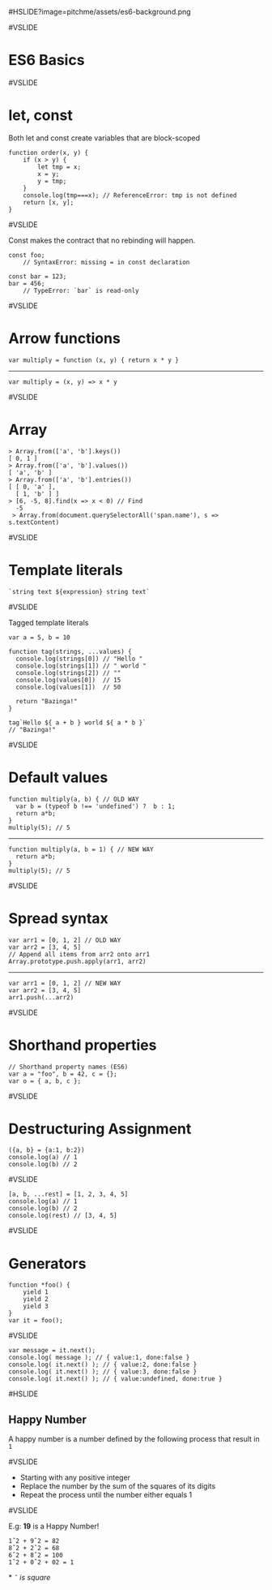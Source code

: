 #HSLIDE?image=pitchme/assets/es6-background.png

#VSLIDE
# ES6 Basics

#VSLIDE 
# let, const

Both let and const create variables that are block-scoped 

```
function order(x, y) {
    if (x > y) {
        let tmp = x;
        x = y;
        y = tmp;
    }
    console.log(tmp===x); // ReferenceError: tmp is not defined
    return [x, y];
}
```

#VSLIDE 

Const makes the contract that no rebinding will happen.

```
const foo;
    // SyntaxError: missing = in const declaration

const bar = 123;
bar = 456;
    // TypeError: `bar` is read-only
```

#VSLIDE 
# Arrow functions

```
var multiply = function (x, y) { return x * y }
```
-------
```
var multiply = (x, y) => x * y
```

#VSLIDE 
# Array

```
> Array.from(['a', 'b'].keys())
[ 0, 1 ]
> Array.from(['a', 'b'].values())
[ 'a', 'b' ]
> Array.from(['a', 'b'].entries())
[ [ 0, 'a' ],
  [ 1, 'b' ] ]
> [6, -5, 8].find(x => x < 0) // Find
  -5
 > Array.from(document.querySelectorAll('span.name'), s => s.textContent)
```

#VSLIDE 
# Template literals

```
`string text ${expression} string text`
```

#VSLIDE

Tagged template literals

```
var a = 5, b = 10

function tag(strings, ...values) {
  console.log(strings[0]) // "Hello "
  console.log(strings[1]) // " world "
  console.log(strings[2]) // ""
  console.log(values[0])  // 15
  console.log(values[1])  // 50

  return "Bazinga!"
}

tag`Hello ${ a + b } world ${ a * b }`
// "Bazinga!"
```

#VSLIDE 
# Default values
```
function multiply(a, b) { // OLD WAY
  var b = (typeof b !== 'undefined') ?  b : 1;
  return a*b;
}
multiply(5); // 5
```
-------
```
function multiply(a, b = 1) { // NEW WAY
  return a*b;
}
multiply(5); // 5
```

#VSLIDE 
# Spread syntax

```
var arr1 = [0, 1, 2] // OLD WAY
var arr2 = [3, 4, 5]
// Append all items from arr2 onto arr1
Array.prototype.push.apply(arr1, arr2)
```
------
```
var arr1 = [0, 1, 2] // NEW WAY
var arr2 = [3, 4, 5]
arr1.push(...arr2)
```

#VSLIDE 
# Shorthand properties
```
// Shorthand property names (ES6)
var a = "foo", b = 42, c = {};
var o = { a, b, c };
```

#VSLIDE 
# Destructuring Assignment 

```
({a, b} = {a:1, b:2})
console.log(a) // 1
console.log(b) // 2
```

#VSLIDE 

```
[a, b, ...rest] = [1, 2, 3, 4, 5]
console.log(a) // 1
console.log(b) // 2
console.log(rest) // [3, 4, 5]
```

#VSLIDE 
# Generators

```
function *foo() {
    yield 1
    yield 2
    yield 3
}
var it = foo();
```

#VSLIDE 

```
var message = it.next();
console.log( message ); // { value:1, done:false }
console.log( it.next() ); // { value:2, done:false }
console.log( it.next() ); // { value:3, done:false }
console.log( it.next() ); // { value:undefined, done:true }
```

#HSLIDE

## Happy Number

A happy number is a number defined by the following process that result in `1`

#VSLIDE

 - Starting with any positive integer
 - Replace the number by the sum of the squares of its digits
 - Repeat the process until the number either equals 1 

#VSLIDE


E.g: **19** is a Happy Number!

    1ˆ2 + 9ˆ2 = 82
    8ˆ2 + 2ˆ2 = 68
    6ˆ2 + 8ˆ2 = 100
    1ˆ2 + 0ˆ2 + 02 = 1
    
\* *`ˆ` is square*